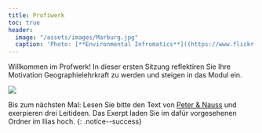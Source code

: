 ```yaml
---
title: Profiwerk 
toc: true
header:
  image: "/assets/images/Marburg.jpg"
  caption: 'Photo: [**Environmental Infromatics**]((https://www.flickr.com/photos/environmentalinformatics-marburg/8816104051/in/album-72157633683022206/))'
---
```

Willkommen im Profwerk! In dieser ersten Sitzung reflektiren Sie Ihre Motivation Geographielehrkraft zu werden und steigen in das Modul ein. 
<!--more-->

<img src="../assets/images/Modulplan.png">


Bis zum nächsten Mal:
Lesen Sie bitte den Text von [Peter & Nauss](https://link.springer.com/chapter/10.1007/978-3-658-29194-5_6) und exerpieren drei Leitideen. Das Exerpt laden Sie im dafür vorgesehenen Ordner im Ilias hoch. 
{: .notice--success}



